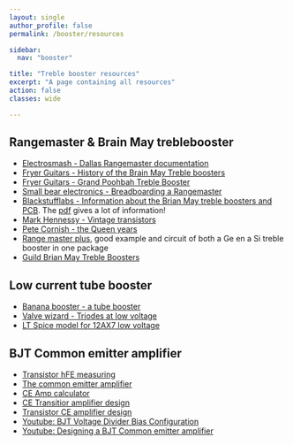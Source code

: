 ```yaml
---
layout: single
author_profile: false
permalink: /booster/resources

sidebar:
  nav: "booster"

title: "Treble booster resources"
excerpt: "A page containing all resources"
action: false
classes: wide

---
```


## Rangemaster & Brain May treblebooster

- [Electrosmash - Dallas Rangemaster documentation](https://www.electrosmash.com/dallas-rangemaster)
- [Fryer Guitars - History of the Brain May Treble boosters](https://fryerguitars.com/history-of-brian-mays-treble-boosters-and-pedalboard-used-with-queen-from-1970-to-around-1986/)
- [Fryer Guitars - Grand Poohbah Treble Booster](https://fryerguitars.com/pedals-tech/)
- [Small bear electronics - Breadboarding a Rangemaster](http://diy.smallbearelec.com/HowTos/BreadboardRMs/BreadboardRMs.htm)
- [Blackstufflabs - Information about the Brian May treble boosters and PCB](https://www.blackstufflabs.com/tboostfactory/). The [pdf](https://www.blackstufflabs.com/wp-content/uploads/2022/02/TBOOST.pdf) gives a lot of information!
- [Mark Hennessy - Vintage transistors](https://www.markhennessy.co.uk/articles/vintage_transistors.htm)
- [Pete Cornish - the Queen years](http://www.petecornish.co.uk/queen.html)
- [Range master plus](http://pedalparts.co.uk/docs/RangeMasterPlus.pdf), good example and circuit of both a Ge en a Si treble booster in one package
- [Guild Brian May Treble Boosters](https://www.gad.net/Blog/2019/03/03/guild-1984-brian-may-treble-booster-pedals/)

## Low current tube booster
- [Banana booster - a tube booster](https://www.tube-town.net/cms/?DIY/LoV-Projekte/Banana_Booster_-engl-)
- [Valve wizard - Triodes at low voltage](http://www.valvewizard.co.uk/Triodes_at_low_voltages_Blencowe.pdf)
- [LT Spice model for 12AX7 low voltage](http://rezzonics.blogspot.com/2017/05/korg-nutube-6p1-vs-12ax7-starved-tube.html?m=1)

## BJT Common emitter amplifier

- [Transistor hFE measuring](http://www.geofex.com/Article_Folders/fuzzface/fftech.htm#Picking%20transistors)
- [The common emitter amplifier](https://www.electronics-tutorials.ws/amplifier/amp_2.html)
- [CE Amp calculator](http://www.guitarscience.net/calcs/ce.htm)
- [CE Transitior amplifier design](https://resources.system-analysis.cadence.com/blog/msa2021-common-emitter-transistor-amplifier-design)
- [Transistor CE amplifier design](https://www.electronics-notes.com/articles/analogue_circuits/transistor/transistor-common-emitter-amplifier-circuit-design.php)
- [Youtube: BJT Voltage Divider Bias Configuration](https://youtu.be/MNp-WxkF5h4)
- [Youtube: Designing a BJT Common emitter amplifier](https://youtu.be/mRla_j3Hf-A)
